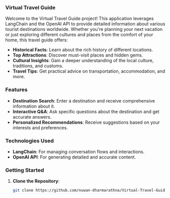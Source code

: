 ### Virtual Travel Guide

Welcome to the Virtual Travel Guide project! This application leverages LangChain and the OpenAI API to provide detailed information about various tourist destinations worldwide. Whether you're planning your next vacation or just exploring different cultures and places from the comfort of your home, this travel guide offers:

- **Historical Facts**: Learn about the rich history of different locations.
- **Top Attractions**: Discover must-visit places and hidden gems.
- **Cultural Insights**: Gain a deeper understanding of the local culture, traditions, and customs.
- **Travel Tips**: Get practical advice on transportation, accommodation, and more.

### Features

- **Destination Search**: Enter a destination and receive comprehensive information about it.
- **Interactive Q&A**: Ask specific questions about the destination and get accurate answers.
- **Personalized Recommendations**: Receive suggestions based on your interests and preferences.

### Technologies Used

- **LangChain**: For managing conversation flows and interactions.
- **OpenAI API**: For generating detailed and accurate content.

### Getting Started

1. **Clone the Repository**:
   ```bash
   git clone https://github.com/nuwan-dharmarathna/Virtual-Travel-Guide.git
   ```
